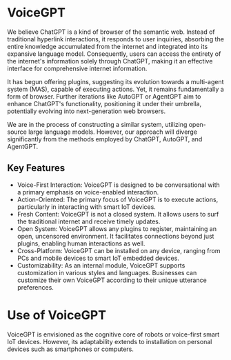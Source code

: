 # VoiceGPT

We believe ChatGPT is a kind of browser of the semantic web. Instead of traditional hyperlink interactions, it responds to user inquiries, absorbing the entire knowledge accumulated from the internet and integrated into its expansive language model. Consequently, users can access the entirety of the internet's information solely through ChatGPT, making it an effective interface for comprehensive internet information. 

It has begun offering plugins, suggesting its evolution towards a multi-agent system (MAS), capable of executing actions. Yet, it remains fundamentally a form of browser. Further iterations like AutoGPT or AgentGPT aim to enhance ChatGPT's functionality, positioning it under their umbrella, potentially evolving into next-generation web browsers.

We are in the process of constructing a similar system, utilizing open-source large language models. 
However, our approach will diverge significantly from the methods employed by ChatGPT, AutoGPT, and AgentGPT.

## Key Features

* Voice-First Interaction: VoiceGPT is designed to be conversational with a primary emphasis on voice-enabled interaction.
* Action-Oriented: The primary focus of VoiceGPT is to execute actions, particularly in interacting with smart IoT devices.
* Fresh Content: VoiceGPT is not a closed system. It allows users to surf the traditional internet and receive timely updates.
* Open System: VoiceGPT allows any plugins to register, maintaining an open, uncensored environment. 
  It facilitates connections beyond just plugins, enabling human interactions as well.
* Cross-Platform: VoiceGPT can be installed on any device, ranging from PCs and mobile devices to smart IoT embedded devices.
* Customizability: As an internal module, VoiceGPT supports customization in various styles and languages. 
  Businesses can customize their own VoiceGPT according to their unique utterance preferences.
  

# Use of VoiceGPT
VoiceGPT is envisioned as the cognitive core of robots or voice-first smart IoT devices. 
However, its adaptability extends to installation on personal devices such as smartphones or computers.
